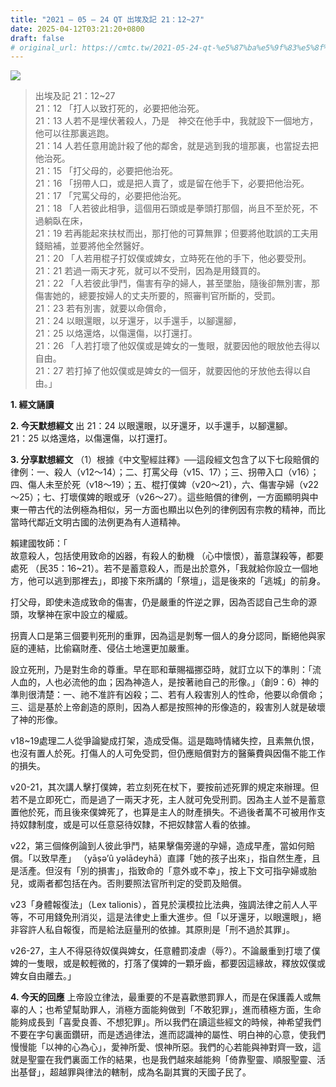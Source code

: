 ```yaml
---
title: "2021 – 05 – 24 QT 出埃及記 21：12~27"
date: 2025-04-12T03:21:20+0800
draft: false
# original_url: https://cmtc.tw/2021-05-24-qt-%e5%87%ba%e5%9f%83%e5%8f%8a%e8%a8%98-21%ef%bc%9a1227
---
```


![](/images/qt.jpg)
> 出埃及記 21：12\~27  
> 21：12 「打人以致打死的，必要把他治死。  
> 21：13 人若不是埋伏著殺人，乃是　神交在他手中，我就設下一個地方，他可以往那裏逃跑。  
> 21：14 人若任意用詭計殺了他的鄰舍，就是逃到我的壇那裏，也當捉去把他治死。  
> 21：15 「打父母的，必要把他治死。  
> 21：16 「拐帶人口，或是把人賣了，或是留在他手下，必要把他治死。  
> 21：17 「咒罵父母的，必要把他治死。  
> 21：18 「人若彼此相爭，這個用石頭或是拳頭打那個，尚且不至於死，不過躺臥在床，  
> 21：19 若再能起來扶杖而出，那打他的可算無罪；但要將他耽誤的工夫用錢賠補，並要將他全然醫好。  
> 21：20 「人若用棍子打奴僕或婢女，立時死在他的手下，他必要受刑。  
> 21：21 若過一兩天才死，就可以不受刑，因為是用錢買的。  
> 21：22 「人若彼此爭鬥，傷害有孕的婦人，甚至墜胎，隨後卻無別害，那傷害她的，總要按婦人的丈夫所要的，照審判官所斷的，受罰。  
> 21：23 若有別害，就要以命償命，  
> 21：24 以眼還眼，以牙還牙，以手還手，以腳還腳，  
> 21：25 以烙還烙，以傷還傷，以打還打。  
> 21：26 「人若打壞了他奴僕或是婢女的一隻眼，就要因他的眼放他去得以自由。  
> 21：27 若打掉了他奴僕或是婢女的一個牙，就要因他的牙放他去得以自由。」

**1. 經文誦讀**

**2.  今天默想經文**
出 21：24 以眼還眼，以牙還牙，以手還手，以腳還腳。  
21：25 以烙還烙，以傷還傷，以打還打。

**3. 分享默想經文**
（1）根據《中文聖經註釋》──這段經文包含了以下七段賠償的律例：一、殺人（v12～14）；二、打罵父母（v15、17）；三、拐帶入口（v16）；四、傷人未至於死（v18～19）；五、棍打僕婢（v20～21），六、傷害孕婦（v22～25）；七、打壞僕婢的眼或牙（v26～27）。這些賠償的律例，一方面顯明與中東一帶古代的法例極為相似，另一方面也顯出以色列的律例因有宗教的精神，而比當時代鄰近文明古國的法例更為有人道精神。

賴建國牧師：「  
故意殺人，包括使用致命的凶器，有殺人的動機 （心中懷恨），蓄意謀殺等，都要處死 （民35：16\~21）。若不是蓄意殺人，而是出於意外，「我就給你設立一個地方，他可以逃到那裡去」，即接下來所講的「祭壇」，這是後來的「逃城」的前身。

打父母，即使未造成致命的傷害，仍是嚴重的忤逆之罪，因為否認自己生命的源頭，攻擊神在家中設立的權威。

拐賣人口是第三個要判死刑的重罪，因為這是剝奪一個人的身分認同，斷絕他與家庭的連結，比偷竊財產、侵佔土地還更加嚴重。

設立死刑，乃是對生命的尊重。早在耶和華賜福挪亞時，就訂立以下的準則：「流人血的，人也必流他的血；因為神造人，是按著祂自己的形像。」（創9：6）神的準則很清楚：一、祂不准許有凶殺；二、若有人殺害別人的性命，他要以命償命；三、這是基於上帝創造的原則，因為人都是按照神的形像造的，殺害別人就是破壞了神的形像。

v18\~19處理二人從爭論變成打架，造成受傷。這是臨時情緒失控，且素無仇恨，也沒有置人於死。打傷人的人可免受罰，但仍應賠償對方的醫藥費與因傷不能工作的損失。

v20-21，其次講人擊打僕婢，若立刻死在杖下，要按前述死罪的規定來辦理。但若不是立即死亡，而是過了一兩天才死，主人就可免受刑罰。因為主人並不是蓄意置他於死，而且後來僕婢死了，也算是主人的財產損失。不過後者萬不可被用作支持奴隸制度，或是可以任意惡待奴隸，不把奴隸當人看的依據。

v22，第三個條例論到人彼此爭鬥，結果擊傷旁邊的孕婦，造成早產，當如何賠償。「以致早產」 （yāṣǝ’û yəlādeyhā）直譯「她的孩子出來」，指自然生產，且是活產。但沒有「別的損害」，指致命的「意外或不幸」，按上下文可指孕婦或胎兒，或兩者都包括在內。否則要照法官所判定的受罰及賠償。

v23「身體報復法」（Lex talionis），首見於漢模拉比法典，強調法律之前人人平等，不可用錢免刑消災，這是法律史上重大進步。但「以牙還牙，以眼還眼」，絕非容許人私自報復，而是給法庭量刑的依據。其原則是「刑不過於其罪」。

v26-27，主人不得惡待奴僕與婢女，任意體罰凌虐（辱?）。不論嚴重到打壞了僕婢的一隻眼，或是較輕微的，打落了僕婢的一顆牙齒，都要因這緣故，釋放奴僕或婢女自由離去。」

**4. 今天的回應**
上帝設立律法，最重要的不是喜歡懲罰罪人，而是在保護義人或無辜的人；也希望幫助罪人，消極方面能夠做到「不敢犯罪」，進而積極方面，生命能夠成長到「喜愛良善、不想犯罪」。所以我們在讀這些經文的時候，神希望我們不要在字句裏面鑽研，而是透過律法，進而認識神的屬性、明白神的心意，使我們慢慢能「以神的心為心」，愛神所愛、恨神所惡。我們的心若能與神對齊一致，這就是聖靈在我們裏面工作的結果，也是我們越來越能夠「倚靠聖靈、順服聖靈、活出基督」，超越罪與律法的轄制，成為名副其實的天國子民了。
